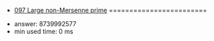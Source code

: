 + [097 Large non-Mersenne prime](http://projecteuler.net/problem=97)
========================

- answer: 8739992577 
- min used time: 0 ms

